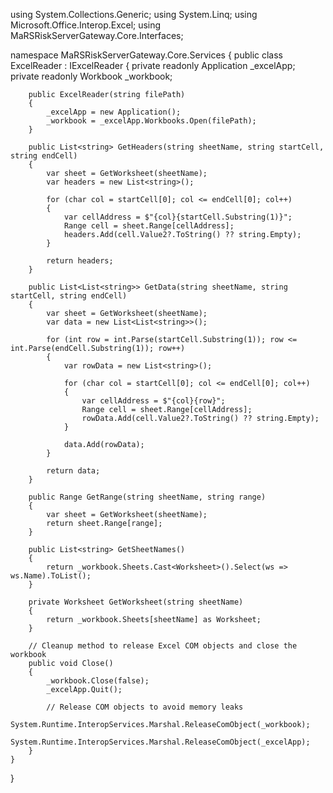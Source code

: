 using System.Collections.Generic;
using System.Linq;
using Microsoft.Office.Interop.Excel;
using MaRSRiskServerGateway.Core.Interfaces;

namespace MaRSRiskServerGateway.Core.Services
{
    public class ExcelReader : IExcelReader
    {
        private readonly Application _excelApp;
        private readonly Workbook _workbook;

        public ExcelReader(string filePath)
        {
            _excelApp = new Application();
            _workbook = _excelApp.Workbooks.Open(filePath);
        }

        public List<string> GetHeaders(string sheetName, string startCell, string endCell)
        {
            var sheet = GetWorksheet(sheetName);
            var headers = new List<string>();

            for (char col = startCell[0]; col <= endCell[0]; col++)
            {
                var cellAddress = $"{col}{startCell.Substring(1)}";
                Range cell = sheet.Range[cellAddress];
                headers.Add(cell.Value2?.ToString() ?? string.Empty);
            }

            return headers;
        }

        public List<List<string>> GetData(string sheetName, string startCell, string endCell)
        {
            var sheet = GetWorksheet(sheetName);
            var data = new List<List<string>>();

            for (int row = int.Parse(startCell.Substring(1)); row <= int.Parse(endCell.Substring(1)); row++)
            {
                var rowData = new List<string>();

                for (char col = startCell[0]; col <= endCell[0]; col++)
                {
                    var cellAddress = $"{col}{row}";
                    Range cell = sheet.Range[cellAddress];
                    rowData.Add(cell.Value2?.ToString() ?? string.Empty);
                }

                data.Add(rowData);
            }

            return data;
        }

        public Range GetRange(string sheetName, string range)
        {
            var sheet = GetWorksheet(sheetName);
            return sheet.Range[range];
        }

        public List<string> GetSheetNames()
        {
            return _workbook.Sheets.Cast<Worksheet>().Select(ws => ws.Name).ToList();
        }

        private Worksheet GetWorksheet(string sheetName)
        {
            return _workbook.Sheets[sheetName] as Worksheet;
        }

        // Cleanup method to release Excel COM objects and close the workbook
        public void Close()
        {
            _workbook.Close(false);
            _excelApp.Quit();

            // Release COM objects to avoid memory leaks
            System.Runtime.InteropServices.Marshal.ReleaseComObject(_workbook);
            System.Runtime.InteropServices.Marshal.ReleaseComObject(_excelApp);
        }
    }
}
